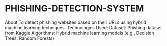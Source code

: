 # PHISHING-DETECTION-SYSTEM
About To detect phishing websites based on their URLs using hybrid machine learning techniques. Technologies Used: Dataset: Phishing dataset from Kaggle Algorithms: Hybrid machine learning models (e.g., Decision Trees, Random Forests)
